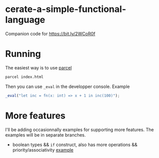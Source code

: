 # cerate-a-simple-functional-language

Companion code for https://bit.ly/2WCoR0f

# Running

The easiest way is to use [parcel](https://parceljs.org/)

```sh
parcel index.html
```

Then you can use `_eval` in the developper console. Example

```js
_eval("let inc = fn(x: int) => x + 1 in inc(100)");
```

# More features

I'll be adding occasionnally examples for supporting more features. The
examples will be in separate branches.

- boolean types && `if` construct, also has more operations && priority/associativity [example]()
